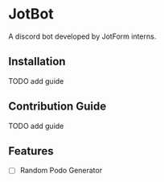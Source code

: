 # JotBot
A discord bot developed by JotForm interns.

## Installation
TODO add guide

## Contribution Guide
TODO add guide

## Features
- [ ] Random Podo Generator
